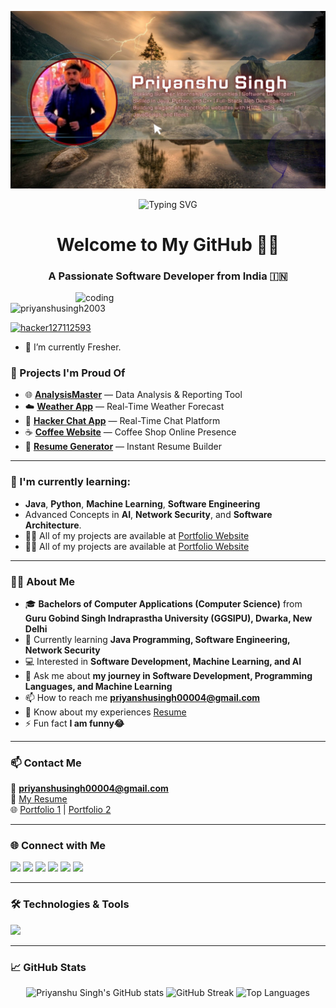 ![logo](https://github.com/PRIYANSHUSINGH2003/PRIYANSHUSINGH2003/blob/fb1d139bf8f1e20708d3d7da7ef9cd592d10f612/Priyanshu%20Singh.jpg)

<!-- Banner -->
<p align="center">
  <img src="https://readme-typing-svg.herokuapp.com?font=Fira+Code&duration=3000&pause=1000&color=0AFFEF&center=true&vCenter=true&width=435&lines=Hi+%F0%9F%91%8B%2C+I'm+Priyanshu+Singh!;Software+Developer+%F0%9F%92%BB;Lifelong+Learner+%F0%9F%93%9A;Tech+Enthusiast+%F0%9F%A4%96" alt="Typing SVG" />
</p>

<h1 align="center">Welcome to My GitHub 👨‍💻</h1>
<h3 align="center">A Passionate Software Developer from India 🇮🇳</h3>
<img align="right" alt="coding" width="400" src="https://cdn.dribbble.com/users/1019864/screenshots/3079099/codeloop.gif">
<p align="left"> <img src="https://komarev.com/ghpvc/?username=priyanshusingh2003&label=Profile%20views&color=0e75b6&style=flat" alt="priyanshusingh2003"/> </p>

<p align="left"> <a href="https://twitter.com/hacker127112593" target="blank"><img src="https://img.shields.io/twitter/follow/hacker127112593?logo=twitter&style=for-the-badge" alt="hacker127112593" /></a> </p>

- 🔭 I’m currently Fresher.

### 🔭 Projects I'm Proud Of
- 🌐 [**AnalysisMaster**](https://data-progress-report.streamlit.app/) — Data Analysis & Reporting Tool  
- ☁️ [**Weather App**](https://weather-detail-api-app.netlify.app) — Real-Time Weather Forecast  
- 💬 [**Hacker Chat App**](https://chatapp-lctw.onrender.com/) — Real-Time Chat Platform  
- ☕ [**Coffee Website**](https://coffeeshopwebsitedemo.netlify.app/) — Coffee Shop Online Presence  
- 📄 [**Resume Generator**](https://cv-and-resume-generator.netlify.app/) — Instant Resume Builder  

---
### 🌱 I'm currently learning:
- **Java**, **Python**, **Machine Learning**, **Software Engineering**  
- Advanced Concepts in **AI**, **Network Security**, and **Software Architecture**.
- 👨‍💻 All of my projects are available at [Portfolio Website](https://priyanshusinghportfolio.onrender.com/)
- 👨‍💻 All of my projects are available at [Portfolio Website](https://my-portfolio-website-0.netlify.app/)
---

### 👨‍💻 About Me
- 🎓 **Bachelors of Computer Applications (Computer Science)** from **Guru Gobind Singh Indraprastha University (GGSIPU), Dwarka, New Delhi**
- 🌱 Currently learning **Java Programming, Software Engineering, Network Security**
- 💻 Interested in **Software Development, Machine Learning, and AI**
- 💬 Ask me about **my journey in Software Development, Programming Languages, and Machine Learning**
- 📫 How to reach me **priyanshusingh00004@gmail.com**
- 📄 Know about my experiences [Resume](https://docs.google.com/document/d/13T1suCL8hoPA40v6Eqy8sEhoO1rFqa7p9Yf-DMBqI_w/edit?usp=drive_web&ouid=104491465904036856215)
- ⚡ Fun fact **I am funny😂**
  
---
### 📫 Contact Me  
📧 **priyanshusingh00004@gmail.com**  
📄 [My Resume](https://docs.google.com/document/d/13T1suCL8hoPA40v6Eqy8sEhoO1rFqa7p9Yf-DMBqI_w/edit)  
🌐 [Portfolio 1](https://priyanshusinghportfolio.onrender.com) | [Portfolio 2](https://my-portfolio-website-0.netlify.app/)  

---

### 🌐 Connect with Me  
<p align="left">
  <a href="https://twitter.com/hacker127112593"><img src="https://img.shields.io/badge/-Twitter-1DA1F2?style=flat-square&logo=twitter&logoColor=white"/></a>
  <a href="https://linkedin.com/in/priyanshusingh2003"><img src="https://img.shields.io/badge/-LinkedIn-0A66C2?style=flat-square&logo=linkedin&logoColor=white"/></a>
  <a href="https://fb.com/priyanshusingh.rajawat.37"><img src="https://img.shields.io/badge/-Facebook-1877F2?style=flat-square&logo=facebook&logoColor=white"/></a>
  <a href="https://instagram.com/___priyanshusinghrajawat___/"><img src="https://img.shields.io/badge/-Instagram-E4405F?style=flat-square&logo=instagram&logoColor=white"/></a>
  <a href="https://www.youtube.com/c/@technicalworld9464"><img src="https://img.shields.io/badge/-YouTube-FF0000?style=flat-square&logo=youtube&logoColor=white"/></a>
  <a href="https://www.hackerrank.com/@priyanshusingh07"><img src="https://img.shields.io/badge/-HackerRank-2EC866?style=flat-square&logo=hackerrank&logoColor=white"/></a>
</p>

---

### 🛠️ Technologies & Tools
<p align="left">
  <img src="https://skillicons.dev/icons?i=java,python,cpp,react,nodejs,express,mysql,php,html,css,tailwind,flask,bootstrap,photoshop,js,matlab,oracle" />
</p>

---

### 📈 GitHub Stats
<p align="center">
  <img src="https://github-readme-stats.vercel.app/api?username=priyanshusingh2003&show_icons=true&theme=radical" alt="Priyanshu Singh's GitHub stats"/>
  <img src="https://github-readme-streak-stats.herokuapp.com/?user=priyanshusingh2003&theme=radical" alt="GitHub Streak"/>
  <img src="https://github-readme-stats.vercel.app/api/top-langs/?username=priyanshusingh2003&layout=compact&theme=radical" alt="Top Languages"/>
</p>
